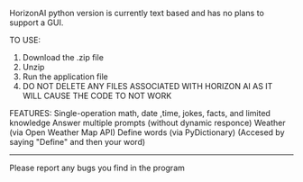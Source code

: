HorizonAI python version is currently text based and has no plans to support a GUI.

TO USE:
1. Download the .zip file
2. Unzip
3. Run the application file
4. DO NOT DELETE ANY FILES ASSOCIATED WITH HORIZON AI AS IT WILL CAUSE THE CODE TO NOT WORK

FEATURES:
Single-operation math, date ,time, jokes, facts, and limited knowledge
Answer multiple prompts (without dynamic responce)
Weather (via Open Weather Map API)
Define words (via PyDictionary) (Accesed by saying "Define" and then your word)
_____
Please report any bugs you find in the program

